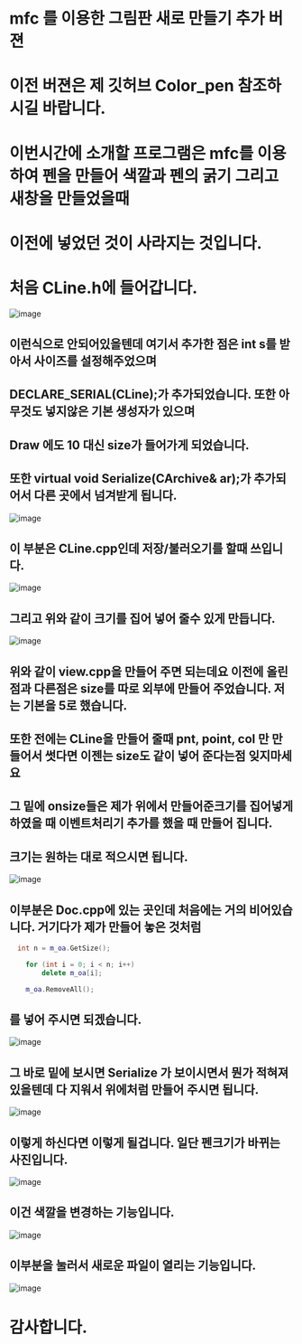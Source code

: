 # mfc 를 이용한 그림판 새로 만들기 추가 버젼

# 이전 버젼은 제 깃허브 Color_pen 참조하시길 바랍니다.

# 이번시간에 소개할 프로그램은 mfc를 이용하여 펜을 만들어 색깔과 펜의 굵기 그리고 새창을 만들었을때
# 이전에 넣었던 것이 사라지는 것입니다.

# 처음 CLine.h에 들어갑니다.
![image](https://user-images.githubusercontent.com/54826097/66265939-43477280-e859-11e9-9a3a-e274fdc6e221.png)
## 이런식으로 안되어있을텐데 여기서 추가한 점은 int s를 받아서 사이즈를 설정해주었으며
## DECLARE_SERIAL(CLine);가 추가되었습니다. 또한 아무것도 넣지않은 기본 생성자가 있으며
## Draw 에도 10 대신 size가 들어가게 되었습니다. 
## 또한 virtual void Serialize(CArchive& ar);가 추가되어서 다른 곳에서 넘겨받게 됩니다.

![image](https://user-images.githubusercontent.com/54826097/66266003-05971980-e85a-11e9-877e-b8fb07d4d208.png)
## 이 부분은 CLine.cpp인데 저장/불러오기를 할때 쓰입니다.

![image](https://user-images.githubusercontent.com/54826097/66266016-22cbe800-e85a-11e9-8977-6e0b23ae04aa.png)
## 그리고 위와 같이 크기를 집어 넣어 줄수 있게 만듭니다.

![image](https://user-images.githubusercontent.com/54826097/66266044-72121880-e85a-11e9-880b-499dca33b148.png)
## 위와 같이 view.cpp을 만들어 주면 되는데요 이전에 올린 점과 다른점은 size를 따로 외부에 만들어 주었습니다. 저는 기본을 5로 했습니다.

## 또한 전에는 CLine을 만들어 줄때 pnt, point, col 만 만들어서 썻다면 이젠는 size도 같이 넣어 준다는점 잊지마세요

## 그 밑에 onsize들은 제가 위에서 만들어준크기를 집어넣게 하였을 때 이벤트처리기 추가를 했을 때 만들어 집니다. 
## 크기는 원하는 대로 적으시면 됩니다.

![image](https://user-images.githubusercontent.com/54826097/66266086-14320080-e85b-11e9-9d2f-b3a643944ffc.png)
## 이부분은 Doc.cpp에 있는 곳인데 처음에는 거의 비어있습니다. 거기다가 제가 만들어 놓은 것처럼 
```c++
  int n = m_oa.GetSize();

	for (int i = 0; i < n; i++)
		delete m_oa[i];

	m_oa.RemoveAll();
```
## 를 넣어 주시면 되겠습니다.
![image](https://user-images.githubusercontent.com/54826097/66266100-63783100-e85b-11e9-8ee9-5083fee733ab.png)
## 그 바로 밑에 보시면 Serialize 가 보이시면서 뭔가 적혀져 있을텐데 다 지워서 위에처럼 만들어 주시면 됩니다.

![image](https://user-images.githubusercontent.com/54826097/66266168-3aa46b80-e85c-11e9-9ed6-511b26b2a188.png)
## 이렇게 하신다면 이렇게 될겁니다. 일단 펜크기가 바뀌는 사진입니다.

![image](https://user-images.githubusercontent.com/54826097/66266187-822af780-e85c-11e9-8023-e21544c42b29.png)
## 이건 색깔을 변경하는 기능입니다.

![image](https://user-images.githubusercontent.com/54826097/66266223-bc949480-e85c-11e9-8e71-d9c47898eb2e.png)
## 이부분을 눌러서 새로운 파일이 열리는 기능입니다.

![image](https://user-images.githubusercontent.com/54826097/66266257-2a40c080-e85d-11e9-8fd6-59045c022231.png)
# 감사합니다.
